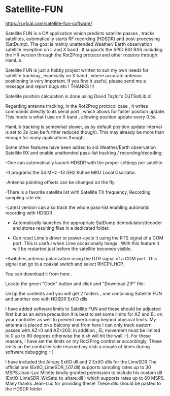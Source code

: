 # Satellite-FUN

https://sv1cal.com/satellite-fun-software/

Satellite FUN is a C# application which predicts satellite passes , tracks satellites, automatically starts RF recording (HDSDR) and post-processing (SatDump). The goal is mainly unattended Weather/ Earth observation satellite reception on L and X band . It supports the SPID BIG RAS  including the HR version through the  Rot2Prog protocol and other rotators through HamLib.


Satellite FUN is just a hobby project written to suit my own needs for satellite tracking , especially on X band , where accurate antenna positioning is very important. If you find it useful, please send me a message and report bugs etc ! THANKS !!!

Satellite position calculation is done using David Taylor’s DJTSatLib.dll

Regarding antenna tracking, in  the Rot2Prog protocol case ,  it writes commands directly to its serial port , which allows for faster position update. This mode is what I use on X band , allowing position update every 0.5s.

HamLib tracking is somewhat slower, as by default position update interval is set to 3s (can be further reduced though). This may already be more than enough for many applications though.

Some other features have been added to aid Weather/Earth observation Satellite RX  and enable unattended pass-list tracking / recording/decoding:

-One can automatically launch HDSDR with the proper settings per satellite.

-It programs the 54 MHz -13 GHz Kuhne MKU Local Oscillator.

-Antenna pointing offsets can be changed on the fly.

-There is a favorite satellite list with Satellite TX frequency,  Recording sampling rate etc

-Latest version can also track the whole pass-list enabling automatic recording with HDSDR . 

- Automatically launches the appropriate SatDump demodulator/decoder and stores resulting files in a dedicated folder.

- Can reset Lime's driver or power-cycle it using the RTS signal of a COM port. This is useful when Lime occasionally hangs . With this feature it will be restarted just before the satellite becomes visible.

-Switches antenna polarization using the DTR signal of a COM port. This signal can go to a coaxial switch and select RHCP/LHCP.

You can download it from here . 

Locate the green "Code" button and click and "Download ZIP" file:

Unzip the contents and you will get 2 folders , one containing Satellite FUN and another one with HDSDR ExtIO dlls.

I have added software limits to Satellite FUN and these should be adjusted  first but as an extra precaution it is best to set some limits for AZ and EL on your controller as well to prevent overturning beyond physical limits. My antenna is placed on a balcony and from here I can only track eastern passes with AZ>0 and AZ<200. In addition , EL movement must be limited to 0 up to 90 degrees otherwise the dish will hit the wall :-). For these reasons, I have set the limits on my Rot2Prog controller accordingly. These limits  on the controller side rescued my dish a couple of times during software debugging :-)

I have included the Airspy ExtIO dll and 2 ExtIO dlls for the LimeSDR.The official one (ExtIO_LimeSDR_1.07.dll) supports sampling rates up to 30 MSPS.Jean-Luc Milette  kindly granted permission to include his custom dll (ExtIO_LimeSDR_WxSats_to_share.dll )  which supports rates up to 60 MSPS.  Many thanks Jean-Luc for providing these! These dlls should be pasted to the HDSDR folder .
